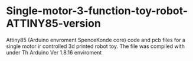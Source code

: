 # Single-motor-3-function-toy-robot-ATTINY85-version
Attiny85 (Arduino envroment SpenceKonde core) code and pcb files for a single motor ir controlled 3d printed robot toy.
The file was compiled with under Th Arduino Ver 1.8.16 enviroment
